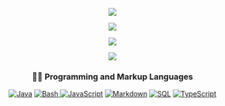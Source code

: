 <p align="center">
<img src="https://static.marketup.cn/marketup/company/151/2022/1129/cu/2809847835962369/20221129115357519-z72m99lmua3e.jfif"/>
</p>

<p align="center">
<img src="https://readme-typing-svg.demolab.com?font=Fira+Code&weight=600&size=25&duration=10&pause=1000&color=F73FA1&center=true&vCenter=true&repeat=false&width=435&lines=DokiYolo" />
</p>

<p align="center">
  <img src="https://readme-typing-svg.demolab.com?font=Fira+Code&weight=600&size=25&duration=2000&pause=1000&color=F73FA1&center=true&vCenter=true&repeat=false&width=435&lines=Worst+Software+Engineer+Ever" />
</p>

<p align="center">
  <img src="https://streak-stats.demolab.com?user=DokiYoloo&theme=swift"/>
</p>





<h3 align="center">👨‍💻 Programming and Markup Languages</h3>
<p align="center">
  <a href="https://blog.ofpp.cn"><img alt="Java" src="https://custom-icon-badges.demolab.com/badge/Java-007396.svg?logo=java&logoColor=white"></a>
  <a href="https://blog.ofpp.cn"><img alt="Bash" src="https://img.shields.io/badge/Bash-121011.svg?logo=gnu-bash&logoColor=white">
  <a href="https://blog.ofpp.cn"><img alt="JavaScript" src="https://img.shields.io/badge/JavaScript-F7DF1E.svg?logo=javascript&logoColor=black"></a>
  <a href="https://blog.ofpp.cn"><img alt="Markdown" src="https://img.shields.io/badge/Markdown-000000.svg?logo=markdown&logoColor=white"></a>
  <a href="https://blog.ofpp.cn"><img alt="SQL" src="https://custom-icon-badges.demolab.com/badge/SQL-025E8C.svg?logo=database&logoColor=white"></a>
  <a href="https://blog.ofpp.cn"><img alt="TypeScript" src="https://img.shields.io/badge/TypeScript-007ACC.svg?logo=typescript&logoColor=white"></a>
</p>
